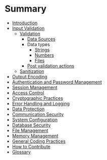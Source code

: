 Summary
=======

* [Introduction](README.md)
* [Input Validation](input-validation/README.md)
  * [Validation](input-validation/validation.md)
    * [Data Sources](input-validation/data-sources.md)
    * Data types
      * [Strings](input-validation/data-types/strings.md)
      * [Numbers](input-validation/data-types/numbers.md)
      * [Files](input-validation/data-types/files.md)
    * [Post validation actions](input-validation/post-validation-actions.md)
  * [Sanitization](input-validation/sanitization.md)
* [Output Encoding](output-encoding/README.md)
* [Authentication and Password Management](authentication-password-management/README.md)
* [Session Management](session-management/README.md)
* [Access Control](access-control/README.md)
* [Cryptographic Practices](cryptographic-practices/README.md)
* [Error Handling and Logging](error-handling-logging/README.md)
* [Data Protection](data-protection/README.md)
* [Communication Security](communication-security/README.md)
* [System Configuration](system-configuration/README.md)
* [Database Security](database-security/README.md)
* [File Management](file-management/README.md)
* [Memory Management](memory-management/README.md)
* [General Coding Practices](general-coding-practices/README.md)
* [How to Contribute](howto-contribute.md)
* [Glossary](GLOSSARY.md)
